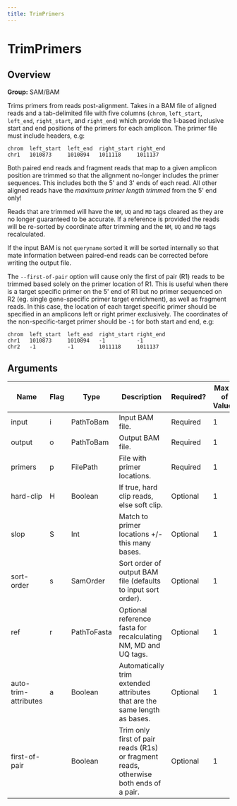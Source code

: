 ```yaml
---
title: TrimPrimers
---
```


# TrimPrimers

## Overview
**Group:** SAM/BAM

Trims primers from reads post-alignment.  Takes in a BAM file of aligned reads
and a tab-delimited file with five columns (`chrom`, `left_start`, `left_end`,
`right_start`, and `right_end`) which provide the 1-based inclusive start and end
positions of the primers for each amplicon.  The primer file must include headers, e.g:

```
chrom  left_start  left_end  right_start right_end
chr1   1010873     1010894   1011118     1011137
```

Both paired end reads and fragment reads that map to a given amplicon position
are trimmed so that the alignment no-longer includes the primer sequences.  This includes
both the 5' and 3' ends of each read.  All other aligned reads have the
_maximum primer length trimmed_ from the 5' end only!

Reads that are trimmed will have the `NM`, `UQ` and `MD` tags cleared as they are no longer
guaranteed to be accurate.  If a reference is provided the reads will be re-sorted
by coordinate after trimming and the `NM`, `UQ` and `MD` tags recalculated.

If the input BAM is not `queryname` sorted it will be sorted internally so that mate
information between paired-end reads can be corrected before writing the output file.

The `--first-of-pair` option will cause only the first of pair (R1) reads to be trimmed
based solely on the primer location of R1.  This is useful when there is a target
specific primer on the 5' end of R1 but no primer sequenced on R2 (eg. single gene-specific
primer target enrichment), as well as fragment reads.  In this case, the location of each
target specific primer should be specified in an amplicons left or right primer exclusively.
The coordinates of the non-specific-target primer should be `-1` for both start and end, e.g:

```
chrom  left_start  left_end  right_start right_end
chr1   1010873     1010894   -1          -1
chr2   -1          -1        1011118     1011137
```

## Arguments

|Name|Flag|Type|Description|Required?|Max # of Values|Default Value(s)|
|----|----|----|-----------|---------|---------------|----------------|
|input|i|PathToBam|Input BAM file.|Required|1||
|output|o|PathToBam|Output BAM file.|Required|1||
|primers|p|FilePath|File with primer locations.|Required|1||
|hard-clip|H|Boolean|If true, hard clip reads, else soft clip.|Optional|1|false|
|slop|S|Int|Match to primer locations +/- this many bases.|Optional|1|5|
|sort-order|s|SamOrder|Sort order of output BAM file (defaults to input sort order).|Optional|1||
|ref|r|PathToFasta|Optional reference fasta for recalculating NM, MD and UQ tags.|Optional|1||
|auto-trim-attributes|a|Boolean|Automatically trim extended attributes that are the same length as bases.|Optional|1|false|
|first-of-pair||Boolean|Trim only first of pair reads (R1s) or fragment reads, otherwise both ends of a pair.|Optional|1|false|

